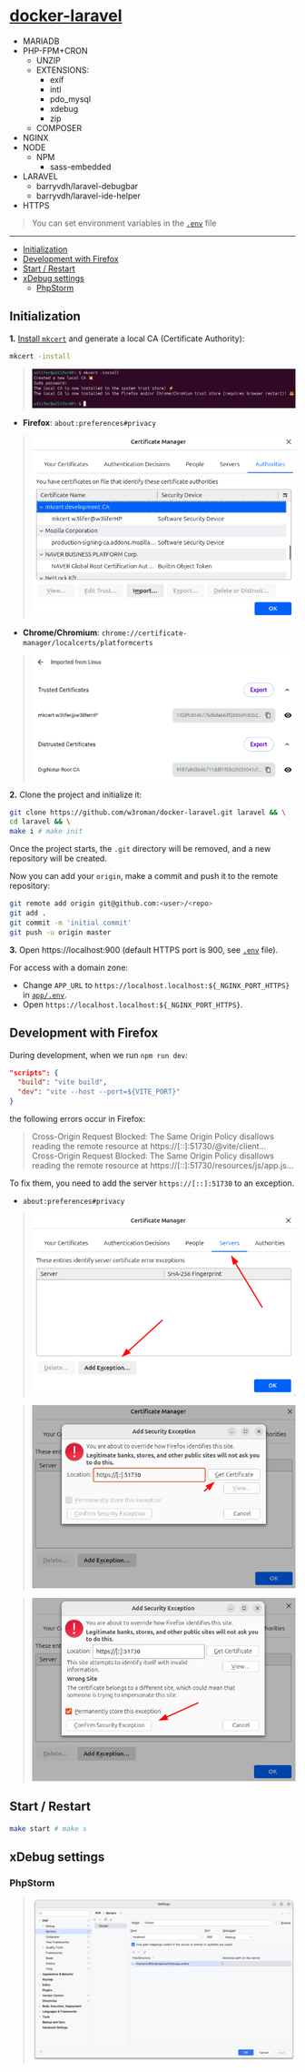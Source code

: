 # [docker-laravel](https://github.com/w3roman/docker-laravel)

- MARIADB
- PHP-FPM+CRON
  - UNZIP
  - EXTENSIONS:
    - exif
    - intl
    - pdo_mysql
    - xdebug
    - zip
  - COMPOSER
- NGINX
- NODE
  - NPM
    - sass-embedded
- LARAVEL
  - barryvdh/laravel-debugbar
  - barryvdh/laravel-ide-helper
- HTTPS

> You can set environment variables in the [`.env`](.env) file

---

- [Initialization](#initialization)
- [Development with Firefox](#development-with-firefox)
- [Start / Restart](#start--restart)
- [xDebug settings](#xdebug-settings)
    - [PhpStorm](#xdebug-settings--phpstorm)

## Initialization

**1.** [Install `mkcert`](https://github.com/FiloSottile/mkcert?tab=readme-ov-file#installation) and generate a local CA (Certificate Authority):

```sh
mkcert -install
```

> ![image](img/certificate-generation/1-mkcert-install.png)

- **Firefox**: `about:preferences#privacy`

> ![image](img/certificate-generation/3-firefox-certificate-manager.png)

- **Chrome/Chromium**: `chrome://certificate-manager/localcerts/platformcerts`

> ![image](img/certificate-generation/2-chrome-certificate-manager.png)

**2.** Clone the project and initialize it:

``` sh
git clone https://github.com/w3roman/docker-laravel.git laravel && \
cd laravel && \
make i # make init
```

Once the project starts, the `.git` directory will be removed, and a new repository will be created.

Now you can add your `origin`, make a commit and push it to the remote repository:

``` sh
git remote add origin git@github.com:<user>/<repo>
git add .
git commit -m 'initial commit'
git push -u origin master
```

**3.** Open https://localhost:900 (default HTTPS port is 900, see [`.env`](.env#L5) file).

For access with a domain zone:
- Change `APP_URL` to `https://localhost.localhost:${_NGINX_PORT_HTTPS}` in [`app/.env`](app/.env#L6).
- Open `https://localhost.localhost:${_NGINX_PORT_HTTPS}`.

## Development with Firefox

During development, when we run `npm run dev`:

``` json
"scripts": {
  "build": "vite build",
  "dev": "vite --host --port=${VITE_PORT}"
}
```

the following errors occur in Firefox:

> Cross-Origin Request Blocked: The Same Origin Policy disallows reading the remote resource at https://[::]:51730/@vite/client...<br>
Cross-Origin Request Blocked: The Same Origin Policy disallows reading the remote resource at https://[::]:51730/resources/js/app.js...

To fix them, you need to add the server `https://[::]:51730` to an exception.

- `about:preferences#privacy`

> ![image](img/certificate-generation/development-with-firefox-certificate-manager-step-1.png)

> ![image](img/certificate-generation/development-with-firefox-certificate-manager-step-2.png)

> ![image](img/certificate-generation/development-with-firefox-certificate-manager-step-3.png)

## Start / Restart

``` sh
make start # make s
```

## xDebug settings

### PhpStorm
<a name="xdebug-settings--phpstorm"></a>

> ![xDebug settings | PhpStorm](img/xdebug-settings/phpstorm.png)
